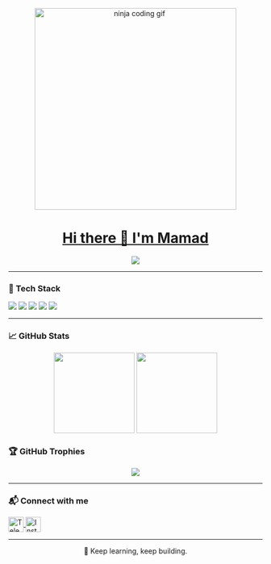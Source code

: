 <!-- Profile README.md for MamadNematy -->

<p align="center">
  <img src="https://media.giphy.com/media/qgQUggAC3Pfv687qPC/giphy.gif" width="400" alt="ninja coding gif"/>
</p>

<h1 align="center">
  <a href="https://github.com/MamadNematy">Hi there 👋 I'm Mamad</a>
</h1>

<p align="center">
  <a href="https://github.com/MamadNematy">
    <img src="https://readme-typing-svg.demolab.com?font=Fira+Code&size=22&duration=3500&pause=1000&color=36BCF7&center=true&vCenter=true&multiline=true&width=600&height=70&lines=Frontend+Learner+from+Iran;Passionate+about+React,+TypeScript+%26+Web+UI%2FUX"/>
  </a>
</p>


---

### 🚀 Tech Stack

<p align="left">
  <img src="https://img.shields.io/badge/HTML5-E34F26?style=for-the-badge&logo=html5&logoColor=white"/>
  <img src="https://img.shields.io/badge/CSS3-1572B6?style=for-the-badge&logo=css3&logoColor=white"/>
  <img src="https://img.shields.io/badge/JavaScript-F7DF1E?style=for-the-badge&logo=javascript&logoColor=black"/>
  <img src="https://img.shields.io/badge/React-20232A?style=for-the-badge&logo=react&logoColor=61DAFB"/>
  <img src="https://img.shields.io/badge/TypeScript-007ACC?style=for-the-badge&logo=typescript&logoColor=white"/>
</p>

---

### 📈 GitHub Stats

<p align="center">
  <img src="https://github-readme-stats.vercel.app/api?username=MamadNematy&show_icons=true&theme=tokyonight" height="160"/>
  <img src="https://github-readme-stats.vercel.app/api/top-langs/?username=MamadNematy&layout=compact&theme=tokyonight" height="160"/>
</p>

### 🏆 GitHub Trophies

<p align="center">
  <img src="https://github-profile-trophy.vercel.app/?username=MamadNematy&theme=algolia&row=1&column=6"/>
</p>

---

### 📬 Connect with me

<p align="left">
  <a href="https://t.me/invincible_mamad" target="_blank">
    <img align="center" src="https://img.icons8.com/color/48/telegram-app--v1.png" alt="Telegram" height="30" width="30" />
  </a>
  <a href="https://instagram.com/mh.nematy_" target="_blank">
    <img align="center" src="https://raw.githubusercontent.com/rahuldkjain/github-profile-readme-generator/master/src/images/icons/Social/instagram.svg" alt="Instagram" height="30" width="30" />
  </a>
</p>

---

<p align="center">
  🧠 Keep learning, keep building.
</p>
